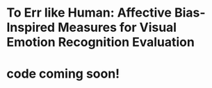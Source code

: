 # To Err like Human: Affective Bias-Inspired Measures for Visual Emotion Recognition Evaluation


# code coming soon!
